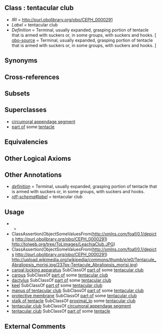 
## Class : tentacular club

 * *IRI* = http://purl.obolibrary.org/obo/CEPH_0000291
 * *Label* = tentacular club
 * *Definition* = Terminal, usually expanded, grasping portion of tentacle that is armed with suckers or, in some groups, with suckers and hooks. [ [obo-source](../../ce/oboInOwl#source.md) = Terminal, usually expanded, grasping portion of tentacle that is armed with suckers or, in some groups, with suckers and hooks. ]

## Synonyms


## Cross-references


## Subsets


## Superclasses

 * [circumoral appendage segment](../../CEPH/07/CEPH_0000307.md)
 * [part of](../../BFO/50/BFO_0000050.md) some [tentacle](../../CEPH/56/CEPH_0000256.md)

## Equivalencies


## Other Logical Axioms


## Other Annotations

 * *[definition](../../IAO/15/IAO_0000115.md)* = Terminal, usually expanded, grasping portion of tentacle that is armed with suckers or, in some groups, with suckers and hooks.
 * *[rdf-schema#label](../../el/rdf-schema#label.md)* = tentacular club

## Usage

 * -
 * ClassAssertion(ObjectSomeValuesFrom(<http://xmlns.com/foaf/0.1/depicts> <http://purl.obolibrary.org/obo/CEPH_0000291>) <http://tolweb.org/tree/ToLimages/LeachiaClub.JPG>)
 * ClassAssertion(ObjectSomeValuesFrom(<http://xmlns.com/foaf/0.1/depicts> <http://purl.obolibrary.org/obo/CEPH_0000291>) <http://upload.wikimedia.org/wikipedia/commons/thumb/e/e0/Tentacule_Abraliopsis_morisi.jpg/237px-Tentacule_Abraliopsis_morisi.jpg>)
 * [carpal locking apparatus](../../CEPH/54/CEPH_0000054.md) SubClassOf [part of](../../BFO/50/BFO_0000050.md) some [tentacular club](../../CEPH/91/CEPH_0000291.md)
 * [carpus](../../CEPH/53/CEPH_0000053.md) SubClassOf [part of](../../BFO/50/BFO_0000050.md) some [tentacular club](../../CEPH/91/CEPH_0000291.md)
 * [dactylus](../../CEPH/83/CEPH_0000083.md) SubClassOf [part of](../../BFO/50/BFO_0000050.md) some [tentacular club](../../CEPH/91/CEPH_0000291.md)
 * [keel](../../CEPH/45/CEPH_0000145.md) SubClassOf [part of](../../BFO/50/BFO_0000050.md) some [tentacular club](../../CEPH/91/CEPH_0000291.md)
 * [manus of tentacular club](../../CEPH/62/CEPH_0000162.md) SubClassOf [part of](../../BFO/50/BFO_0000050.md) some [tentacular club](../../CEPH/91/CEPH_0000291.md)
 * [protective membrane](../../CEPH/08/CEPH_0000208.md) SubClassOf [part of](../../BFO/50/BFO_0000050.md) some [tentacular club](../../CEPH/91/CEPH_0000291.md)
 * [stalk of tentacle](../../CEPH/40/CEPH_0000240.md) SubClassOf [proximal_to](../../ceph#proximal/to/ceph#proximal_to.md) some [tentacular club](../../CEPH/91/CEPH_0000291.md)
 * [tentacular club](../../CEPH/91/CEPH_0000291.md) SubClassOf [circumoral appendage segment](../../CEPH/07/CEPH_0000307.md)
 * [tentacular club](../../CEPH/91/CEPH_0000291.md) SubClassOf [part of](../../BFO/50/BFO_0000050.md) some [tentacle](../../CEPH/56/CEPH_0000256.md)

## External Comments

